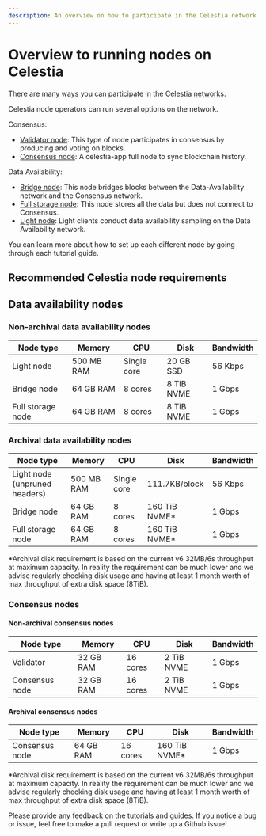 ```yaml
---
description: An overview on how to participate in the Celestia network.
---
```


# Overview to running nodes on Celestia

There are many ways you can participate in the Celestia
[networks](/how-to-guides/participate.md).

Celestia node operators can run several options on the network.

Consensus:

- [Validator node](/how-to-guides/validator-node.md):
  This type of node participates
  in consensus by producing and voting on blocks.
- [Consensus node](/how-to-guides/consensus-node.md): A celestia-app full node
  to sync blockchain history.

Data Availability:

- [Bridge node](/how-to-guides/bridge-node.md): This node bridges blocks between the
  Data-Availability network and the Consensus network.
- [Full storage node](/how-to-guides/full-storage-node.md): This node stores all
  the data but does not connect to Consensus.
- [Light node](/how-to-guides/light-node.md): Light clients conduct data availability
  sampling on the Data Availability network.

You can learn more about how to set up each different node by going through
each tutorial guide.

## Recommended Celestia node requirements

## Data availability nodes

### Non-archival data availability nodes

| Node type         | Memory     | CPU         | Disk       | Bandwidth |
| ----------------- | ---------- | ----------- | ---------- | --------- |
| Light node        | 500 MB RAM | Single core | 20 GB SSD | 56 Kbps   |
| Bridge node       | 64 GB RAM  | 8 cores     | 8 TiB NVME | 1 Gbps    |
| Full storage node | 64 GB RAM  | 8 cores     | 8 TiB NVME | 1 Gbps    |

### Archival data availability nodes

| Node type         | Memory     | CPU         | Disk       | Bandwidth |
| ----------------- | ---------- | ----------- | ---------- | --------- |
| Light node (unpruned headers)       | 500 MB RAM | Single core | 111.7KB/block  | 56 Kbps   |
| Bridge node       | 64 GB RAM  | 8 cores     | 160 TiB NVME* | 1 Gbps    |
| Full storage node | 64 GB RAM  | 8 cores     | 160 TiB NVME* | 1 Gbps    |

*Archival disk requirement is based on the current v6 32MB/6s throughput at maximum capacity. In reality the requirement can be much lower and we advise regularly checking disk usage and having at least 1 month worth of max throughput of extra disk space (8TiB).

### Consensus nodes

#### Non-archival consensus nodes

| Node type      | Memory    | CPU     | Disk       | Bandwidth |
| -------------- | --------- | ------- | ---------- | --------- |
| Validator      | 32 GB RAM | 16 cores | 2 TiB NVME | 1 Gbps    |
| Consensus node | 32 GB RAM | 16 cores | 2 TiB NVME | 1 Gbps    |

#### Archival consensus nodes

| Node type      | Memory    | CPU     | Disk       | Bandwidth |
| -------------- | --------- | ------- | ---------- | --------- |
| Consensus node | 64 GB RAM | 16 cores | 160 TiB NVME* | 1 Gbps    |

*Archival disk requirement is based on the current v6 32MB/6s throughput at maximum capacity. In reality the requirement can be much lower and we advise regularly checking disk usage and having at least 1 month worth of max throughput of extra disk space (8TiB).

Please provide any feedback on the tutorials and guides. If you notice
a bug or issue, feel free to make a pull request or write up a Github
issue!
